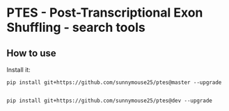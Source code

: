 # PTES - Post-Transcriptional Exon Shuffling - search tools

## How to use

Install it:
```
pip install git+https://github.com/sunnymouse25/ptes@master --upgrade
 
```

```
pip install git+https://github.com/sunnymouse25/ptes@dev --upgrade
```


